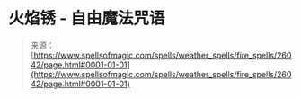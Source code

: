 <!--yml

category: 未分类

date: 2024-06-12 19:13:34

-->

# 火焰锈 - 自由魔法咒语

> 来源：[https://www.spellsofmagic.com/spells/weather_spells/fire_spells/26042/page.html#0001-01-01](https://www.spellsofmagic.com/spells/weather_spells/fire_spells/26042/page.html#0001-01-01)
